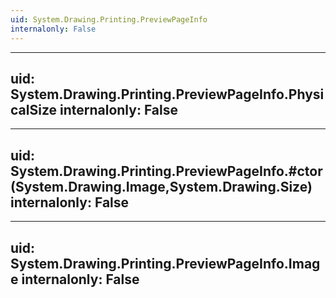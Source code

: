 ```yaml
---
uid: System.Drawing.Printing.PreviewPageInfo
internalonly: False
---
```


---
uid: System.Drawing.Printing.PreviewPageInfo.PhysicalSize
internalonly: False
---

---
uid: System.Drawing.Printing.PreviewPageInfo.#ctor(System.Drawing.Image,System.Drawing.Size)
internalonly: False
---

---
uid: System.Drawing.Printing.PreviewPageInfo.Image
internalonly: False
---
